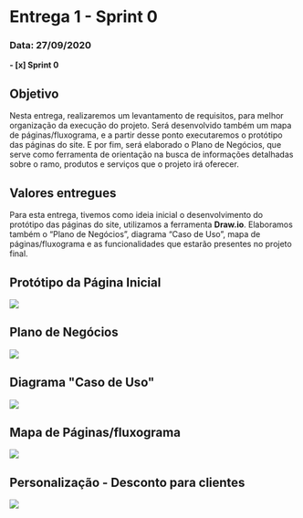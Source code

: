 #  Entrega 1 - Sprint 0

### Data: 27/09/2020

**- [x] Sprint 0**

## Objetivo

Nesta entrega, realizaremos um levantamento de requisitos, para melhor organização da execução do projeto. Será desenvolvido também um mapa de páginas/fluxograma, e a partir desse ponto executaremos o protótipo das páginas do site. E por fim, será elaborado o Plano de Negócios, que serve como ferramenta de orientação na busca de informações detalhadas sobre o ramo, produtos e serviços que o projeto irá oferecer.

## Valores entregues

Para esta entrega, tivemos como ideia inicial o desenvolvimento do protótipo das páginas do site, utilizamos a ferramenta **Draw.io**. Elaboramos também o “Plano de Negócios”, diagrama “Caso de Uso”, mapa de páginas/fluxograma e as funcionalidades que estarão presentes no projeto final.

##  Protótipo da Página Inicial

![](https://github.com/AndreSilva358/Hephaestus---Projeto-Integrador/blob/Sprint-0/Sprint%200/P%C3%A1gina%20inicial.png?raw=true)

## Plano de Negócios

![](https://github.com/AndreSilva358/Hephaestus---Projeto-Integrador/blob/Sprint-0/Sprint%200/Plano%20de%20Neg%C3%B3cio.png?raw=true)

## Diagrama "Caso de Uso"

![](https://github.com/AndreSilva358/Hephaestus---Projeto-Integrador/blob/Sprint-0/Sprint%200/Diagrama%20caso%20de%20uso.png?raw=true)

## Mapa de Páginas/fluxograma

![](https://github.com/AndreSilva358/Hephaestus---Projeto-Integrador/blob/Sprint-0/Sprint%200/Mapa%20de%20P%C3%A1ginas-2.png?raw=true)

## Personalização - Desconto para clientes

![](https://github.com/AndreSilva358/Hephaestus---Projeto-Integrador/blob/Sprint-0/Sprint%200/Promo%C3%A7%C3%A3o/Promo%C3%A7%C3%A3o.png?raw=true)
